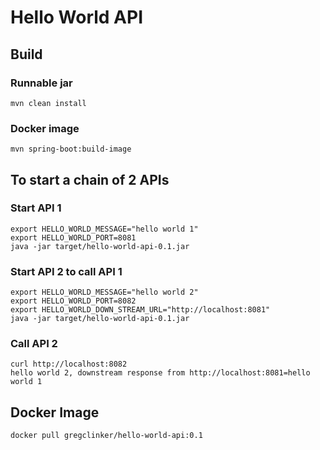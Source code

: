 # Hello World API

## Build

### Runnable jar

```console
mvn clean install
```

### Docker image

```console
mvn spring-boot:build-image
```

## To start a chain of 2 APIs

### Start API 1

```console
export HELLO_WORLD_MESSAGE="hello world 1"
export HELLO_WORLD_PORT=8081
java -jar target/hello-world-api-0.1.jar
```

### Start API 2 to call API 1

```console
export HELLO_WORLD_MESSAGE="hello world 2"
export HELLO_WORLD_PORT=8082
export HELLO_WORLD_DOWN_STREAM_URL="http://localhost:8081"
java -jar target/hello-world-api-0.1.jar
```

### Call API 2

```console
curl http://localhost:8082
hello world 2, downstream response from http://localhost:8081=hello world 1
```

## Docker Image

```console
docker pull gregclinker/hello-world-api:0.1
```


